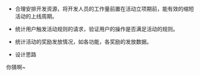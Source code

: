 * 合理安排开发资源，将开发人员的工作量前置在活动立项期前，能有效的缩短活动的上线周期。

* 统计用户触发活动规则的请求，验证用户的操作是否满足活动的规则。
* 统计活动的奖励发放情况，如各功能，各奖励的发放数据。



* 设计思路

你猜啊~





